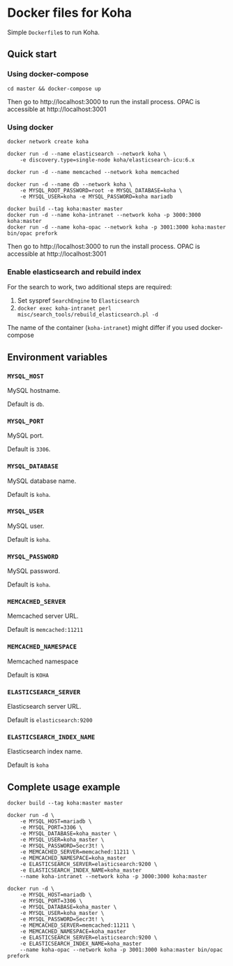 # Docker files for Koha

Simple `Dockerfile`s to run Koha.

## Quick start

### Using docker-compose

```
cd master && docker-compose up
```

Then go to http://localhost:3000 to run the install process.  OPAC is
accessible at http://localhost:3001

### Using docker

```
docker network create koha

docker run -d --name elasticsearch --network koha \
    -e discovery.type=single-node koha/elasticsearch-icu:6.x

docker run -d --name memcached --network koha memcached

docker run -d --name db --network koha \
    -e MYSQL_ROOT_PASSWORD=root -e MYSQL_DATABASE=koha \
    -e MYSQL_USER=koha -e MYSQL_PASSWORD=koha mariadb

docker build --tag koha:master master
docker run -d --name koha-intranet --network koha -p 3000:3000 koha:master
docker run -d --name koha-opac --network koha -p 3001:3000 koha:master bin/opac prefork
```

Then go to http://localhost:3000 to run the install process.  OPAC is
accessible at http://localhost:3001

### Enable elasticsearch and rebuild index

For the search to work, two additional steps are required:

1. Set syspref `SearchEngine` to `Elasticsearch`
2. `docker exec koha-intranet perl misc/search_tools/rebuild_elasticsearch.pl -d`

The name of the container (`koha-intranet`) might differ if you used docker-compose

## Environment variables

### `MYSQL_HOST`

MySQL hostname.

Default is `db`.

### `MYSQL_PORT`

MySQL port.

Default is `3306`.

### `MYSQL_DATABASE`

MySQL database name.

Default is `koha`.

### `MYSQL_USER`

MySQL user.

Default is `koha`.

### `MYSQL_PASSWORD`

MySQL password.

Default is `koha`.

### `MEMCACHED_SERVER`

Memcached server URL.

Default is `memcached:11211`

### `MEMCACHED_NAMESPACE`

Memcached namespace

Default is `KOHA`

### `ELASTICSEARCH_SERVER`

Elasticsearch server URL.

Default is `elasticsearch:9200`

### `ELASTICSEARCH_INDEX_NAME`

Elasticsearch index name.

Default is `koha`

## Complete usage example

```
docker build --tag koha:master master

docker run -d \
    -e MYSQL_HOST=mariadb \
    -e MYSQL_PORT=3306 \
    -e MYSQL_DATABASE=koha_master \
    -e MYSQL_USER=koha_master \
    -e MYSQL_PASSWORD=Secr3t! \
    -e MEMCACHED_SERVER=memcached:11211 \
    -e MEMCACHED_NAMESPACE=koha_master
    -e ELASTICSEARCH_SERVER=elasticsearch:9200 \
    -e ELASTICSEARCH_INDEX_NAME=koha_master
    --name koha-intranet --network koha -p 3000:3000 koha:master

docker run -d \
    -e MYSQL_HOST=mariadb \
    -e MYSQL_PORT=3306 \
    -e MYSQL_DATABASE=koha_master \
    -e MYSQL_USER=koha_master \
    -e MYSQL_PASSWORD=Secr3t! \
    -e MEMCACHED_SERVER=memcached:11211 \
    -e MEMCACHED_NAMESPACE=koha_master
    -e ELASTICSEARCH_SERVER=elasticsearch:9200 \
    -e ELASTICSEARCH_INDEX_NAME=koha_master
    --name koha-opac --network koha -p 3001:3000 koha:master bin/opac prefork
```
